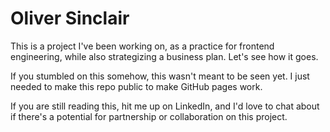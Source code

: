 # Oliver Sinclair

This is a project I've been working on, as a practice for frontend engineering, while also strategizing a business plan. Let's see how it goes.

If you stumbled on this somehow, this wasn't meant to be seen yet. I just needed to make this repo public to make GitHub pages work. 

If you are still reading this, hit me up on LinkedIn, and I'd love to chat about if there's a potential for partnership or collaboration on this project.


